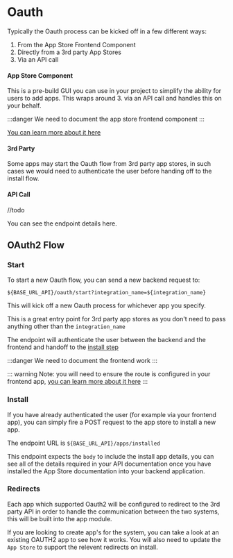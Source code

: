 # Oauth

Typically the Oauth process can be kicked off in a few different ways:

1. From the App Store Frontend Component
2. Directly from a 3rd party App Stores
3. Via an API call

#### App Store Component

This is a pre-build GUI you can use in your project to simplify the ability for users to add apps. This wraps around 3. via an API call and handles this on your behalf.

:::danger
We need to document the app store frontend component
:::

[You can learn more about it here](#)

#### 3rd Party 

Some apps may start the Oauth flow from 3rd party app stores, in such cases we would need to authenticate the user before handing off to the install flow.


#### API Call

//todo

You can see the endpoint details here.

## OAuth2 Flow

### Start

To start a new Oauth flow, you can send a new backend request to:

`${BASE_URL_API}/oauth/start?integration_name=${integration_name}`

This will kick off a new Oauth process for whichever app you specify.

This is a great entry point for 3rd party app stores as you don't need to pass anything other than the `integration_name`

The endpoint will authenticate the user between the backend and the frontend and handoff to the [install step](#install)

:::danger
We need to document the frontend work
:::

::: warning
Note: you will need to ensure the route is configured in your frontend app, [you can learn more about it here](#)
:::

### Install

If you have already authenticated the user (for example via your frontend app), you can simply fire a POST request to the app store to install a new app.

The endpoint URL is `${BASE_URL_API}/apps/installed`

This endpoint expects the `body` to include the install app details, you can see all of the details required in your API documentation once you have installed the App Store documentation into your backend application.

### Redirects

Each app which supported Oauth2 will be configured to redirect to the 3rd party API in order to handle the communication between the two systems, this will be built into the app module.

If you are looking to create app's for the system, you can take a look at an existing OAUTH2 app to see how it works. You will also need to update the `App Store` to support the relevent redirects on install. 